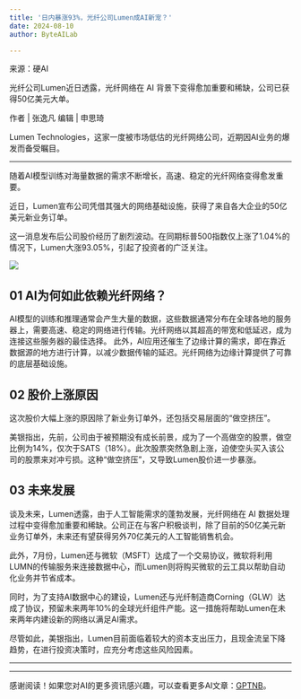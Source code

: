 ```yaml
---
title: '日内暴涨93%，光纤公司Lumen成AI新宠？'
date: 2024-08-10
author: ByteAILab

---
```


来源：硬AI

光纤公司Lumen近日透露，光纤网络在 AI 背景下变得愈加重要和稀缺，公司已获得50亿美元大单。

作者 | 张逸凡
编辑 | 申思琦

Lumen Technologies，这家一度被市场低估的光纤网络公司，近期因AI业务的爆发而备受瞩目。

---
随着AI模型训练对海量数据的需求不断增长，高速、稳定的光纤网络变得愈发重要。

近日，Lumen宣布公司凭借其强大的网络基础设施，获得了来自各大企业的50亿美元新业务订单。

这一消息发布后公司股价经历了剧烈波动。在同期标普500指数仅上涨了1.04%的情况下，Lumen大涨93.05%，引起了投资者的广泛关注。

![](http://www.jesonc.com/Fhxs13rOBtdd_o7HeQ_LMSa3KKxs)

## 01 AI为何如此依赖光纤网络？

AI模型的训练和推理通常会产生大量的数据，这些数据通常分布在全球各地的服务器上，需要高速、稳定的网络进行传输。光纤网络以其超高的带宽和低延迟，成为连接这些服务器的最佳选择。 此外，AI应用还催生了边缘计算的需求，即在靠近数据源的地方进行计算，以减少数据传输的延迟。光纤网络为边缘计算提供了可靠的底层基础设施。

## 02 股价上涨原因

这次股价大幅上涨的原因除了新业务订单外，还包括交易层面的“做空挤压”。

美银指出，先前，公司由于被预期没有成长前景，成为了一个高做空的股票，做空比例为14%，仅次于SATS（18%）。此次股票突然急剧上涨，迫使空头买入该公司的股票来对冲亏损。这种“做空挤压”，又导致Lumen股价进一步暴涨。

## 03 未来发展

谈及未来，Lumen透露，由于人工智能需求的蓬勃发展，光纤网络在 AI 数据处理过程中变得愈加重要和稀缺。公司正在与客户积极谈判，除了目前的50亿美元新业务订单外，未来还有望获得另外70亿美元的人工智能销售机会。

此外，7月份，Lumen还与微软（MSFT）达成了一个交易协议，微软将利用LUMN的传输服务来连接数据中心，而Lumen则将购买微软的云工具以帮助自动化业务并节省成本。

同时，为了支持AI数据中心的建设，Lumen还与光纤制造商Corning（GLW）达成了协议，预留未来两年10%的全球光纤组件产能。这一措施将帮助Lumen在未来两年内建设新的网络以满足AI需求。

尽管如此，美银指出，Lumen目前面临着较大的资本支出压力，且现金流呈下降趋势，在进行投资决策时，应充分考虑这些风险因素。

---
---
感谢阅读！如果您对AI的更多资讯感兴趣，可以查看更多AI文章：[GPTNB](https://gptnb.com)。